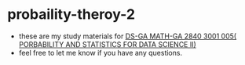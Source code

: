 # probaility-theroy-2

- these are my study materials for [DS-GA MATH-GA 2840 3001 005( PORBABILITY AND STATISTICS FOR DATA SCIENCE II)](https://brightspace.nyu.edu/d2l/home/249915)
- feel free to let me know if you have any questions. 
